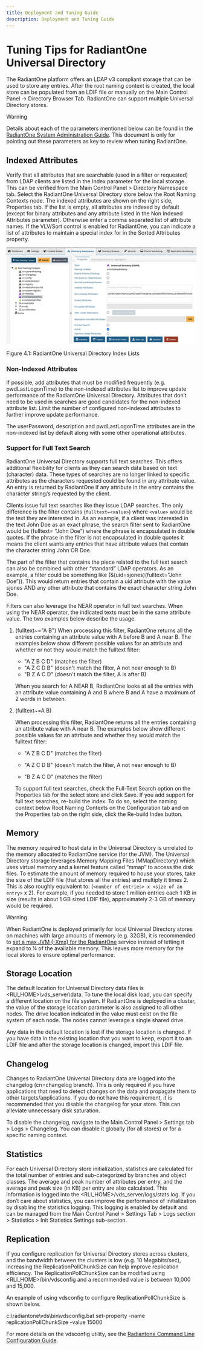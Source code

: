 ```yaml
---
title: Deployment and Tuning Guide
description: Deployment and Tuning Guide
---
```


# Tuning Tips for RadiantOne Universal Directory

The RadiantOne platform offers an LDAP v3 compliant storage that can be used to store any entries. After the root naming context is created, the local store can be populated from an LDIF file or manually on the Main Control Panel -> Directory Browser Tab. RadiantOne can support multiple Universal Directory stores. 

>[!warning]
>Details about each of the parameters mentioned below can be found in the [RadiantOne System Administration Guide](/sys-admin-guide/01-introduction). This document is only for pointing out these parameters as key to review when tuning RadiantOne.

## Indexed Attributes

Verify that all attributes that are searchable (used in a filter or requested) from LDAP clients are listed in the Index parameter for the local storage. This can be verified from the Main Control Panel > Directory Namespace tab. Select the RadiantOne Universal Directory store below the Root Naming Contexts node. The indexed attributes are shown on the right side, Properties tab. If the list is empty, all attributes are indexed by default (except for binary attributes and any attribute listed in the Non Indexed Attributes parameter). Otherwise enter a comma separated list of attribute names. If the VLV/Sort control is enabled for RadiantOne, you can indicate a list of attributes to maintain a special index for in the Sorted Attributes property.

![An image showing ](Media/Image4.1.jpg)
 
Figure 4.1: RadiantOne Universal Directory Index Lists

### Non-Indexed Attributes

If possible, add attributes that must be modified frequently (e.g. pwdLastLogonTime) to the non-indexed attributes list to improve update performance of the RadiantOne Universal Directory. Attributes that don’t need to be used in searches are good candidates for the non-indexed attribute list. Limit the number of configured non-indexed attributes to further improve update performance.

The userPassword, description and pwdLastLogonTime attributes are in the non-indexed list by default along with some other operational attributes.

### Support for Full Text Search

RadiantOne Universal Directory supports full text searches. This offers additional flexibility for clients as they can search data based on text (character) data. These types of searches are no longer linked to specific attributes as the characters requested could be found in any attribute value. An entry is returned by RadiantOne if any attribute in the entry contains the character string/s requested by the client.

Clients issue full text searches like they issue LDAP searches. The only difference is the filter contains (`fulltext=<value>`) where `<value>` would be the text they are interested in. As an example, if a client was interested in the text John Doe as an exact phrase, the search filter sent to RadiantOne would be (fulltext= “John Doe”) where the phrase is encapsulated in double quotes. If the phrase in the filter is not encapsulated in double quotes it means the client wants any entries that have attribute values that contain the character string John OR Doe.

The part of the filter that contains the piece related to the full text search can also be combined with other “standard” LDAP operators. As an example, a filter could be something like (&(uid=sjones)(fulltext=”John Doe”)). This would return entries that contain a uid attribute with the value sjones AND any other attribute that contains the exact character string John Doe.

Filters can also leverage the NEAR operator in full text searches. When using the NEAR operator, the indicated texts must be in the same attribute value. The two examples below describe the usage.

1. (fulltext~="A B")
When processing this filter, RadiantOne returns all the entries containing an attribute value with A before B and A near B. The examples below show different possible values for an attribute and whether or not they would match the fulltext filter: 
	-	"A Z B C D" (matches the filter)
	-	"A Z C D B" (doesn't match the filter, A not near enough to B)
	-	"B Z A C D" (doesn't match the filter, A is after B)

	When you search for A NEAR B, RadiantOne looks at all the entries with an attribute value containing A and B where B and A have a maximum of 2 words in between.

2. (fulltext~=A B)

	When processing this filter, RadiantOne returns all the entries containing an attribute value with A near B. The examples below show different possible values for an attribute and whether they would match the fulltext filter:

	-	"A Z B C D" (matches the filter)

	-	"A Z C D B" (doesn't match the filter, A not near enough to B)

	-	"B Z A C D" (matches the filter)

	To support full text searches, check the Full-Text Search option on the Properties tab for the select store and click Save. If you add support for full text searches, re-build the index. To do so, select the naming context below Root Naming Contexts on the Configuration tab and on the Properties tab on the right side, click the Re-build Index button.
## Memory

The memory required to host data in the Universal Directory is unrelated to the memory allocated to RadiantOne service (for the JVM). The Universal Directory storage leverages Memory Mapping Files (MMapDirectory) which uses virtual memory and a kernel feature called “mmap” to access the disk files. To estimate the amount of memory required to house your stores, take the size of the LDIF file (that stores all the entries) and multiply it times 2. This is also roughly equivalent to: (`<number of entries> x <size of an entry>` x 2). For example, if you needed to store 1 million entries each 1 KB in size (results in about 1 GB sized LDIF file), approximately 2-3 GB of memory would be required.

>[!warning]
>When RadiantOne is deployed primarily for local Universal Directory stores on machines with large amounts of memory (e.g. 32GB), it is recommended to [set a max JVM (-Xmx) for the RadiantOne](01-global-tuning#memory-size) service instead of letting it expand to ¼ of the available memory. This leaves more memory for the local stores to ensure optimal performance.

## Storage Location

The default location for Universal Directory data files is <RLI_HOME>\vds_server\data. To tune the local disk load, you can specify a different location on the file system. If RadiantOne is deployed in a cluster, the value of the storage location parameter is also assigned to all other nodes. The drive location indicated in the value must exist on the file system of each node. The nodes cannot leverage a single shared drive.

Any data in the default location is lost if the storage location is changed. If you have data in the existing location that you want to keep, export it to an LDIF file and after the storage location is changed, import this LDIF file.

## Changelog

Changes to RadiantOne Universal Directory data are logged into the changelog (cn=changelog branch). This is only required if you have applications that need to detect changes on the data and propagate them to other targets/applications. If you do not have this requirement, it is recommended that you disable the changelog for your store. This can alleviate unnecessary disk saturation.

To disable the changelog, navigate to the Main Control Panel > Settings tab > Logs > Changelog. You can disable it globally (for all stores) or for a specific naming context.

## Statistics

For each Universal Directory store initialization, statistics are calculated for the total number of entries and sub-categorized by branches and object classes. The average and peak number of attributes per entry, and the average and peak size (in KB) per entry are also calculated. This information is logged into the <RLI_HOME>/vds_server/logs/stats.log. If you don’t care about statistics, you can improve the performance of initialization by disabling the statistics logging. This logging is enabled by default and can be managed from the Main Control Panel > Settings Tab > Logs section > Statistics > Init Statistics Settings sub-section.

## Replication 
If you configure replication for Universal Directory stores across clusters, and the bandwidth between the clusters is low (e.g. 10 Megabits/sec), increasing the ReplicationPollChunkSize can help improve replication efficiency. The ReplicationPollChunkSize can be modified using <RLI_HOME>/bin/vdsconfig and a recommended value is between 10,000 and 15,000.

An example of using vdsconfig to configure ReplicationPollChunkSize is shown below.

c:\radiantone\vds\bin\vdsconfig.bat set-property -name replicationPollChunkSize -value 15000

For more details on the vdsconfig utility, see the [Radiantone Command Line Configuration Guide](/command-line-configuration-guide/01-introduction).

